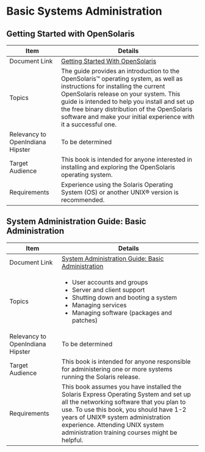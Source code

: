 <!--

The contents of this Documentation are subject to the Public Documentation License Version 1.01
(the "License"); you may only use this Documentation if you comply with the terms of this License.
A copy of the License is available at http://illumos.org/license/PDL.

The Original Documentation is _________________.

The Initial Writer of the Original Documentation is ___________ Copyright (C)_________[Insert year(s)].
All Rights Reserved. (Initial Writer contact(s):________________[Insert hyperlink/alias]).

Contributor(s): ______________________________________.

Portions created by ______ are Copyright (C)_________[Insert year(s)].
All Rights Reserved. (Contributor contact(s):________________[Insert hyperlink/alias]).

-->

# Basic Systems Administration


## Getting Started with OpenSolaris

| Item | Details
| --- | ---
| Document Link | <a href="http://dlc.openindiana.org/docs/osol/20090715/getstart/html/solarisinstall.html" target="_blank">Getting Started With OpenSolaris</a>
| Topics | The guide provides an introduction to the OpenSolaris™ operating system, as well as instructions for installing the current OpenSolaris release on your system. This guide is intended to help you install and set up the free binary distribution of the OpenSolaris software and make your initial experience with it a successful one.
| Relevancy to OpenIndiana Hipster | To be determined
| Target Audience | This book is intended for anyone interested in installing and exploring the OpenSolaris operating system.
| Requirements | Experience using the Solaris Operating System (OS) or another UNIX® version is recommended.



## System Administration Guide: Basic Administration

| Item | Details
| --- | ---
| Document Link | <a href="http://dlc.openindiana.org/docs/osol/20090715/SYSADV1/html/sysadv1.html" target="_blank">System Administration Guide: Basic Administration</a>
| Topics | <ul><li>User accounts and groups</li><li>Server and client support</li><li>Shutting down and booting a system</li><li>Managing services</li><li>Managing software (packages and patches)</li></ul>
| Relevancy to OpenIndiana Hipster | To be determined
| Target Audience | This book is intended for anyone responsible for administering one or more systems running the Solaris release.
| Requirements | This book assumes you have installed the Solaris Express Operating System and set up all the networking software that you plan to use. To use this book, you should have 1-2 years of UNIX® system administration experience. Attending UNIX system administration training courses might be helpful.
